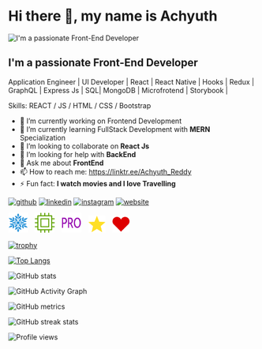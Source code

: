 
# Hi there 👋, my name is Achyuth 

![I'm a passionate Front-End Developer](https://res.cloudinary.com/des7uyibo/image/upload/v1662047052/2_jbrjn3.png)
## I'm a passionate Front-End Developer
Application Engineer | UI Developer | React | React Native | Hooks | Redux | GraphQL | Express Js | SQL| MongoDB | Microfrotend | Storybook |

Skills: REACT / JS / HTML / CSS / Bootstrap

- 🔭 I’m currently working on Frontend Development 
- 🌱 I’m currently learning FullStack Development with **MERN** Specialization 
- 👯 I’m looking to collaborate on **React Js** 
- 🤔 I’m looking for help with **BackEnd** 
- 💬 Ask me about **FrontEnd** 
- 📫 How to reach me: https://linktr.ee/Achyuth_Reddy 
- ⚡ Fun fact: **I watch movies and I love Travelling** 


[<img src='https://cdn.jsdelivr.net/npm/simple-icons@3.0.1/icons/github.svg' alt='github' height='40'>](https://github.com/achyuth33)  [<img src='https://cdn.jsdelivr.net/npm/simple-icons@3.0.1/icons/linkedin.svg' alt='linkedin' height='40'>](https://www.linkedin.com/in/https://www.linkedin.com/in/achyuth-reddy-ar36//)  [<img src='https://cdn.jsdelivr.net/npm/simple-icons@3.0.1/icons/instagram.svg' alt='instagram' height='40'>](https://www.instagram.com/https://www.instagram.com/achyuth_reddy_36//)  [<img src='https://cdn.jsdelivr.net/npm/simple-icons@3.0.1/icons/icloud.svg' alt='website' height='40'>](https://linktr.ee/Achyuth_Reddy)  

<a href='https://archiveprogram.github.com/'><img src='https://raw.githubusercontent.com/acervenky/animated-github-badges/master/assets/acbadge.gif' width='40' height='40'></a> <a href='https://docs.github.com/en/developers'><img src='https://raw.githubusercontent.com/acervenky/animated-github-badges/master/assets/devbadge.gif' width='40' height='40'></a> <a href='https://github.com/pricing'><img src='https://raw.githubusercontent.com/acervenky/animated-github-badges/master/assets/pro.gif' width='40' height='40'></a> <a href='https://stars.github.com/'><img src='https://raw.githubusercontent.com/acervenky/animated-github-badges/master/assets/starbadge.gif' width='35' height='35'></a> <a href='https://docs.github.com/en/github/supporting-the-open-source-community-with-github-sponsors'><img src='https://raw.githubusercontent.com/acervenky/animated-github-badges/master/assets/sponsorbadge.gif' width='35' height='35'></a> 

[![trophy](https://github-profile-trophy.vercel.app/?username=achyuth33)](https://github.com/ryo-ma/github-profile-trophy)

[![Top Langs](https://github-readme-stats.vercel.app/api/top-langs/?username=achyuth33)](https://github.com/anuraghazra/github-readme-stats)

![GitHub stats](https://github-readme-stats.vercel.app/api?username=achyuth33&show_icons=true&count_private=true)  

![GitHub Activity Graph](https://activity-graph.herokuapp.com/graph?username=achyuth33)  

![GitHub metrics](https://metrics.lecoq.io/achyuth33)  

![GitHub streak stats](https://github-readme-streak-stats.herokuapp.com/?user=achyuth33)  

![Profile views](https://gpvc.arturio.dev/achyuth33)  
